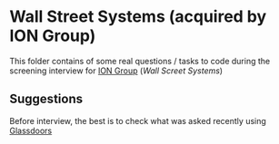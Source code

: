 # Wall Street Systems (acquired by ION Group)

This folder contains of some real questions / tasks to code during the screening interview for [ION Group](https://iongroup.com/) (*Wall Screet Systems*)

## Suggestions
Before interview, the best is to check what was asked recently using [Glassdoors](https://www.glassdoor.com/index.htm)
